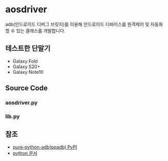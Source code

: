 
# aosdriver

adb(안드로이드 디버그 브릿지)를 이용해 안드로이드 디바이스를 원격제어 및 자동화할 수 있는 클래스를 개발합니다.

## 테스트한 단말기

- Galaxy Fold
- Galaxy S20+
- Galaxy Note10

## Source Code

### aosdriver.py



### lib.py


## 참조

- <a href="https://pypi.org/project/pure-python-adb/">pure-python-adb(ppadb) PyPI</a>
- <a href="https://docs.python.org/ko/3/">python 문서</a>
